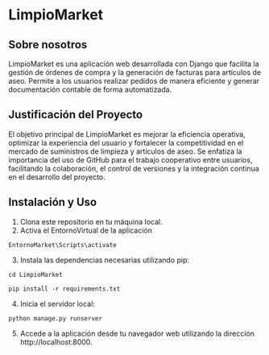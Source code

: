# LimpioMarket

## Sobre nosotros
LimpioMarket es una aplicación web desarrollada con Django que facilita la gestión de órdenes de compra y la generación de facturas para artículos de aseo. Permite a los usuarios realizar pedidos de manera eficiente y generar documentación contable de forma automatizada.

## Justificación del Proyecto
El objetivo principal de LimpioMarket es mejorar la eficiencia operativa, optimizar la experiencia del usuario y fortalecer la competitividad en el mercado de suministros de limpieza y artículos de aseo. Se enfatiza la importancia del uso de GitHub para el trabajo cooperativo entre usuarios, facilitando la colaboración, el control de versiones y la integración continua en el desarrollo del proyecto.

## Instalación y Uso
1. Clona este repositorio en tu máquina local.
2. Activa el EntornoVirtual de la aplicación
```
EntornoMarket\Scripts\activate
```
3. Instala las dependencias necesarias utilizando pip:
```
cd LimpioMarket
```
   
```
pip install -r requirements.txt
```

4. Inicia el servidor local:
```
python manage.py runserver
```
5. Accede a la aplicación desde tu navegador web utilizando la dirección http://localhost:8000.
